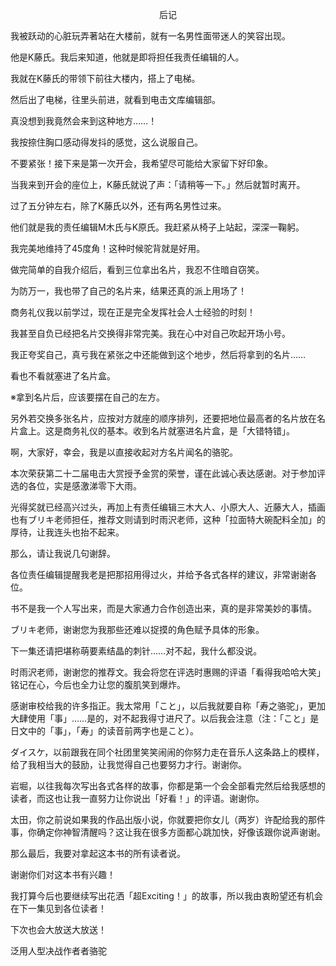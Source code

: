 <p align="center">后记</p>

我被跃动的心脏玩弄著站在大楼前，就有一名男性面带迷人的笑容出现。

他是K藤氏。我后来知道，他就是即将担任我责任编辑的人。

我就在K藤氏的带领下前往大楼内，搭上了电梯。

然后出了电梯，往里头前进，就看到电击文库编辑部。

真没想到我竟然会来到这种地方……！

我按捺住胸口感动得发抖的感觉，这么说服自己。

不要紧张！接下来是第一次开会，我希望尽可能给大家留下好印象。

当我来到开会的座位上，K藤氏就说了声：「请稍等一下。」然后就暂时离开。

过了五分钟左右，除了K藤氏以外，还有两名男性过来。

他们就是我的责任编辑M木氏与K原氏。我赶紧从椅子上站起，深深一鞠躬。

我完美地维持了45度角！这种时候驼背就是好用。

做完简单的自我介绍后，看到三位拿出名片，我忍不住暗自窃笑。

为防万一，我也带了自己的名片来，结果还真的派上用场了！

商务礼仪我以前学过，现在正是完全发挥社会人士经验的时刻！

我甚至自负已经把名片交换得非常完美。我在心中对自己吹起开场小号。

我正夸奖自己，真亏我在紧张之中还能做到这个地步，然后将拿到的名片……

看也不看就塞进了名片盒。

※拿到名片后，应该要摆在自己的左方。

另外若交换多张名片，应按对方就座的顺序排列，还要把地位最高者的名片放在名片盒上。这是商务礼仪的基本。收到名片就塞进名片盒，是「大错特错」。

啊，大家好，幸会，我是以直接收起对方名片闻名的骆驼。

本次荣获第二十二届电击大赏授予金赏的荣誉，谨在此诚心表达感谢。对于参加评选的各位，实是感激涕零下大雨。

光得奖就已经高兴过头，再加上有责任编辑三木大人、小原大人、近藤大人，插画也有ブリキ老师担任，推荐文则请到时雨沢老师，这种「拉面特大碗配料全加」的厚待，让我连头也抬不起来。

那么，请让我说几句谢辞。

各位责任编辑提醒我老是把那招用得过火，并给予各式各样的建议，非常谢谢各位。

书不是我一个人写出来，而是大家通力合作创造出来，真的是非常美妙的事情。

ブリキ老师，谢谢您为我那些还难以捉摸的角色赋予具体的形象。

下一集还请把堪称萌要素结晶的刺针……对不起，我什么都没说。

时雨沢老师，谢谢您的推荐文。我会将您在评选时惠赐的评语「看得我哈哈大笑」铭记在心，今后也全力让您的腹肌笑到爆炸。

感谢审校给我的许多指正。我太常用「こと」，以后我就要自称「寿之骆驼」，更加大肆使用「事」……是的，对不起我得寸进尺了。以后我会注意（注：「こと」是日文中的「事」，「寿」的读音前两字也是こと）。

ダイスケ，以前跟我在同个社团里笑笑闹闹的你努力走在音乐人这条路上的模样，给了我相当大的鼓励，让我觉得自己也要努力才行。谢谢你。

岩堀，以往我每次写出各式各样的故事，你都是第一个会全部看完然后给我感想的读者，而这也让我一直努力让你说出「好看！」的评语。谢谢你。

太田，你之前说如果我的作品出版小说，你就要把你女儿（两岁）许配给我的那件事，你确定你神智清醒吗？这让我在很多方面都心跳加快，好像该跟你说声谢谢。

那么最后，我要对拿起这本书的所有读者说。

谢谢你们对这本书有兴趣！

我打算今后也要继续写出花洒「超Exciting！」的故事，所以我由衷盼望还有机会在下一集见到各位读者！

下次也会大放送大放送！

泛用人型决战作者者骆驼


